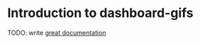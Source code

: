# Introduction to dashboard-gifs

TODO: write [great documentation](http://jacobian.org/writing/great-documentation/what-to-write/)
